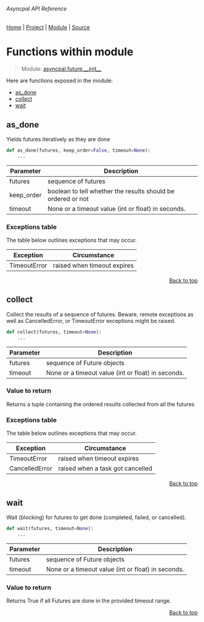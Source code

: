 ###### Asyncpal API Reference
[Home](/docs/api/README.md) | [Project](/README.md) | [Module](/docs/api/modules/asyncpal/future/__init__/README.md) | [Source](/asyncpal/future/__init__.py)

# Functions within module
> Module: [asyncpal.future.\_\_init\_\_](/docs/api/modules/asyncpal/future/__init__/README.md)

Here are functions exposed in the module:
- [as\_done](#as_done)
- [collect](#collect)
- [wait](#wait)

## as\_done
Yields futures iteratively as they are done

```python
def as_done(futures, keep_order=False, timeout=None):
    ...
```

| Parameter | Description |
| --- | --- |
| futures | sequence of futures |
| keep\_order | boolean to tell whether the results should be ordered or not |
| timeout | None or a timeout value (int or float) in seconds. |

### Exceptions table
The table below outlines exceptions that may occur.

| Exception | Circumstance |
| --- | --- |
| TimeoutError | raised when timeout expires |

<p align="right"><a href="#asyncpal-api-reference">Back to top</a></p>

## collect
Collect the results of a sequence of futures.
Beware, remote exceptions as well as CancelledError,
or TimeoutError exceptions might be raised.

```python
def collect(futures, timeout=None):
    ...
```

| Parameter | Description |
| --- | --- |
| futures | sequence of Future objects |
| timeout | None or a timeout value (int or float) in seconds. |

### Value to return
Returns a tuple containing the ordered results
collected from all the futures

### Exceptions table
The table below outlines exceptions that may occur.

| Exception | Circumstance |
| --- | --- |
| TimeoutError | raised when timeout expires |
| CancelledError | raised when a task got cancelled |

<p align="right"><a href="#asyncpal-api-reference">Back to top</a></p>

## wait
Wait (blocking) for futures to get done (completed, failed, or cancelled).

```python
def wait(futures, timeout=None):
    ...
```

| Parameter | Description |
| --- | --- |
| futures | sequence of Future objects |
| timeout | None or a timeout value (int or float) in seconds. |

### Value to return
Returns True if all Futures are done in the provided timeout range.

<p align="right"><a href="#asyncpal-api-reference">Back to top</a></p>
